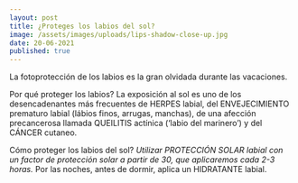 ```yaml
---
layout: post
title: ¿Proteges los labios del sol?
image: /assets/images/uploads/lips-shadow-close-up.jpg
date: 20-06-2021
published: true
---
```

La fotoprotección de los labios es la gran olvidada durante las vacaciones.

Por qué proteger los labios? La exposición al sol es uno de los desencadenantes más frecuentes de HERPES labial, del ENVEJECIMIENTO prematuro labial (lábios finos, arrugas, manchas), de una afección precancerosa llamada QUEILITIS actínica (‘labio del marinero’) y del CÁNCER cutaneo.

Cómo proteger los labios del sol? *Utilizar PROTECCIÓN SOLAR labial con un factor de protección solar a partir de 30, que aplicaremos cada 2-3 horas.* Por las noches, antes de dormir, aplica un HIDRATANTE labial.